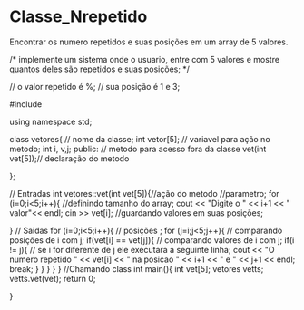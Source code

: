 # Classe_Nrepetido
Encontrar os numero repetidos e suas posições em um array de 5 valores.

/*
implemente um sistema onde o usuario, entre com 5 valores
e mostre quantos deles são repetidos e suas posições;
*/

// o valor repetido é %;
// sua posição é 1 e 3;

#include <iostream>

using namespace std;



class vetores{ // nome da classe;
int vetor[5]; // variavel para ação no metodo;
int i, v,j;
public: // metodo para acesso fora da classe
    vet(int vet[5]);// declaração do metodo

};


// Entradas
int vetores::vet(int vet[5]){//ação do metodo //parametro;
for (i=0;i<5;i++){ //definindo tamanho do array;
    cout << "Digite o " << i+1 << " valor"<< endl; 
    cin >> vet[i]; //guardando valores em suas posições;

} 
// Saidas
for (i=0;i<5;i++){ //  posições ;
    for (j=i;j<5;j++){ // comparando posições  de i com j;
       if(vet[i] == vet[j]){ // comparando valores de i com j;
            if(i != j){ // se i for diferente de j ele executara a seguinte linha;
    cout << "O numero repetido " << vet[i] <<  " na posicao " << i+1 << " e " << j+1 << endl;
        break;
    }
}
}
}
}
  //Chamando class
int main(){
    int vet[5];
vetores vetts;
vetts.vet(vet);
return 0;

}
